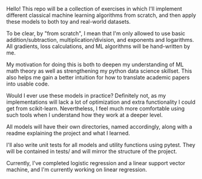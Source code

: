Hello! This repo will be a collection of exercises in which I'll implement different classical machine learning algorithms from scratch, and then apply these models to both toy and real-world datasets.

To be clear, by "from scratch", I mean that I'm only allowed to use basic addition/subtraction, multiplication/division, and exponents and logarithms. All gradients, loss calculations, and ML algorithms will be hand-written by me. 

My motivation for doing this is both to deepen my understanding of ML math theory as well as strengthening my python data science skillset. This also helps me gain a better intuition for how to translate academic papers into usable code.

Would I ever use these models in practice? Definitely not, as my implementations will lack a lot of optimization and extra functionality I could get from scikit-learn. Nevertheless, I feel much more comfortable using such tools when I understand how they work at a deeper level.

All models will have their own directories, named accordingly, along with a readme explaining the project and what I learned.

I'll also write unit tests for all models and utility functions using pytest. They will be contained in tests/ and will mirror the structure of the project.

Currently, I've completed logistic regression and a linear support vector machine, and I'm currently working on linear regression.
